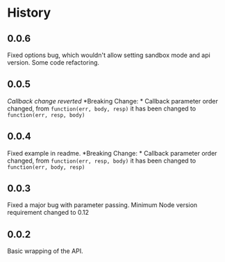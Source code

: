 # History

## 0.0.6
Fixed options bug, which wouldn't allow setting sandbox mode and api version.
Some code refactoring.

## 0.0.5
*Callback change reverted*
*Breaking Change: * Callback parameter order changed, from ```function(err, body, resp)``` it has been changed to ```function(err, resp, body)```

## 0.0.4
Fixed example in readme.
*Breaking Change: * Callback parameter order changed, from ```function(err, resp, body)``` it has been changed to ```function(err, body, resp)```

## 0.0.3
Fixed a major bug with parameter passing.
Minimum Node version requirement changed to 0.12

## 0.0.2
Basic wrapping of the API.